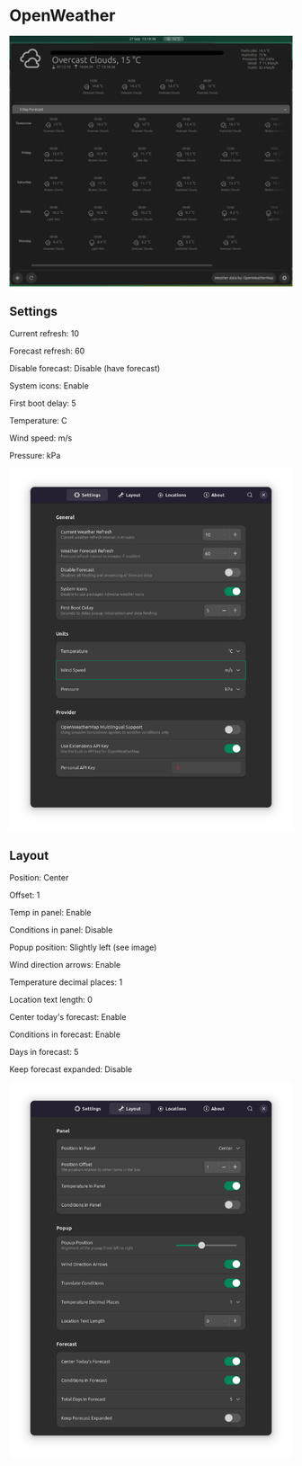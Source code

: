 # OpenWeather

![OpenWeather](weatherscreenshot.png)

## Settings

Current refresh: 10

Forecast refresh: 60

Disable forecast: Disable (have forecast)

System icons: Enable

First boot delay: 5

Temperature: C

Wind speed: m/s

Pressure: kPa

![Settings](image-12.png)

## Layout

Position: Center

Offset: 1

Temp in panel: Enable

Conditions in panel: Disable

Popup position: Slightly left (see image)

Wind direction arrows: Enable

Temperature decimal places: 1

Location text length: 0

Center today's forecast: Enable

Conditions in forecast: Enable

Days in forecast: 5

Keep forecast expanded: Disable

![Layout](image-13.png)